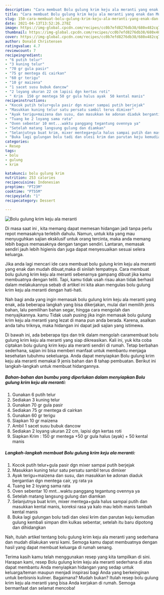```yaml
---
description: "Cara membuat Bolu gulung krim keju ala meranti yang enak dan Mudah Dibuat"
title: "Cara membuat Bolu gulung krim keju ala meranti yang enak dan Mudah Dibuat"
slug: 150-cara-membuat-bolu-gulung-krim-keju-ala-meranti-yang-enak-dan-mudah-dibuat
date: 2021-04-13T13:52:26.278Z
image: https://img-global.cpcdn.com/recipes/cc0b7efd8276db38/680x482cq70/bolu-gulung-krim-keju-ala-meranti-foto-resep-utama.jpg
thumbnail: https://img-global.cpcdn.com/recipes/cc0b7efd8276db38/680x482cq70/bolu-gulung-krim-keju-ala-meranti-foto-resep-utama.jpg
cover: https://img-global.cpcdn.com/recipes/cc0b7efd8276db38/680x482cq70/bolu-gulung-krim-keju-ala-meranti-foto-resep-utama.jpg
author: Donald Christensen
ratingvalue: 4.7
reviewcount: 7
recipeingredient:
- "6 putih telur"
- "3 kuning telur"
- "70 gr gula pasir"
- "75 gr mentega di cairkan"
- "60 gr terigu"
- "10 gr maizena"
- "1 sacet susu bubuk dancow"
- "2 loyang ukuran 22 cm lapisi dgn kertas roti"
- " Krim  150 gr mentega 50 gr gula halus ayak  50 kental manis"
recipeinstructions:
- "Kocok putih telur+gula pasir dgn mixer sampai putih berjejak"
- "Masukkan kuning telur satu persatu sambil terus dimixer"
- "Ayak terigu+maizena dan susu, dan masukkan ke adonan diaduk bergantian dgn mentega cair, yg rata ya"
- "Tuang ke 2 loyang sama rata"
- "Oven sebentar 10 mnt...waktu panggang tegantung ovennya ya"
- "Setelah matang langsung gulung dan diamkan"
- "Selanjutnya buat krim, mixer mentega+gula halus sampai putih dan masukkan kental manis, koreksi rasa ya kalo mau lebih manis tambah kental manis"
- "Buka lagi gulungan bolu tadi dan olesi krim dan parutan keju kemudian gulung kembali simpan dlm kulkas sebentar, setelah itu baru dipotong dan dihidangkan"
categories:
- Resep
tags:
- bolu
- gulung
- krim

katakunci: bolu gulung krim 
nutrition: 253 calories
recipecuisine: Indonesian
preptime: "PT23M"
cooktime: "PT55M"
recipeyield: "1"
recipecategory: Dessert

---
```



![Bolu gulung krim keju ala meranti](https://img-global.cpcdn.com/recipes/cc0b7efd8276db38/680x482cq70/bolu-gulung-krim-keju-ala-meranti-foto-resep-utama.jpg)

Di masa  saat ini , kita memang dapat memesan hidangan jadi tanpa perlu repot memasaknya terlebih dahulu. Namun, untuk kita yang mau menyuguhkan sajian eksklusif untuk orang tercinta, maka anda memang lebih bagus memasaknya dengan tangan sendiri. Lantaran, memasak sendiri jauh lebih higienis dan juga dapat menyesuaikan sesuai selera keluarga.

Jika anda lagi mencari ide cara membuat bolu gulung krim keju ala meranti yang enak dan mudah dibuat,maka di sinilah tempatnya. Cara membuat bolu gulung krim keju ala meranti  sebenarnya gampang dibuat jika kamu membuatnya dengan teliti. Tapi, kamu tidak usah risau akan tidak berhasil dalam melakukannya 
sebab di artikel ini kita akan mengulas bolu gulung krim keju ala meranti dengan hati-hati.  



Nah bagi anda yang ingin memasak bolu gulung krim keju ala meranti yang enak, ada beberapa langkah yang bisa dikerjakan, mulai dari memilih jenis bahan, lalu pemilihan bahan segar, hingga cara mengolah dan menyajikannya. kamu Tidak usah pusing jika ingin memasak bolu gulung krim keju ala meranti yang lezat di mana pun anda berada. Karena, asalkan anda  tahu triknya, maka hidangan ini dapat jadi sajian yang istimewa.

Di bawah ini, ada beberapa tips dan trik dalam mengolah caramembuat bolu gulung krim keju ala meranti yang siap dikreasikan. Kali ini, yuk kita coba ciptakan bolu gulung krim keju ala meranti sendiri di rumah. Tetap berbahan sederhana, sajian ini bisa memberi manfaat untuk membantu menjaga kesehatan tubuhmu sekeluarga. Anda dapat menyiapkan Bolu gulung krim keju ala meranti memakai 9 jenis bahan dan 8 tahap pembuatan. Berikut ini langkah-langkah untuk membuat hidangannya.

<!--inarticleads1-->

##### Bahan-bahan dan bumbu yang diperlukan dalam menyiapkan Bolu gulung krim keju ala meranti:

1. Gunakan 6 putih telur
1. Sediakan 3 kuning telur
1. Gunakan 70 gr gula pasir
1. Sediakan 75 gr mentega di cairkan
1. Gunakan 60 gr terigu
1. Siapkan 10 gr maizena
1. Ambil 1 sacet susu bubuk dancow
1. Sediakan 2 loyang ukuran 22 cm, lapisi dgn kertas roti
1. Siapkan  Krim : 150 gr mentega +50 gr gula halus (ayak) + 50 kental manis




<!--inarticleads2-->

##### Langkah-langkah membuat Bolu gulung krim keju ala meranti:

1. Kocok putih telur+gula pasir dgn mixer sampai putih berjejak
1. Masukkan kuning telur satu persatu sambil terus dimixer
1. Ayak terigu+maizena dan susu, dan masukkan ke adonan diaduk bergantian dgn mentega cair, yg rata ya
1. Tuang ke 2 loyang sama rata
1. Oven sebentar 10 mnt...waktu panggang tegantung ovennya ya
1. Setelah matang langsung gulung dan diamkan
1. Selanjutnya buat krim, mixer mentega+gula halus sampai putih dan masukkan kental manis, koreksi rasa ya kalo mau lebih manis tambah kental manis
1. Buka lagi gulungan bolu tadi dan olesi krim dan parutan keju kemudian gulung kembali simpan dlm kulkas sebentar, setelah itu baru dipotong dan dihidangkan




Nah, itulah artikel tentang  bolu gulung krim keju ala meranti  yang sederhana dan mudah dilakukan versi kami. Semoga kamu dapat membuatnya dengan hasil yang dapat membuat keluarga di rumah senang. 

Terima kasih kamu telah menggunakan resep yang kita tampilkan di sini. Harapan kami, resep  Bolu gulung krim keju ala meranti sederhana di atas dapat membantu Anda menyiapkan hidangan yang sedap untuk keluarga/teman maupun menjadi inspirasi bagi Anda yang berkeinginan untuk berbisnis kuliner. Bagaimana? Mudah bukan? Itulah resep bolu gulung krim keju ala meranti yang bisa Anda kerjakan di rumah. Semoga bermanfaat dan selamat mencoba!

